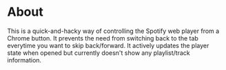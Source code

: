 About
=====

This is a quick-and-hacky way of controlling the Spotify web player from a Chrome button.  It prevents the need from switching back to the tab everytime you want to skip back/forward.  It actively updates the player state when opened but currently doesn't show any playlist/track information.
